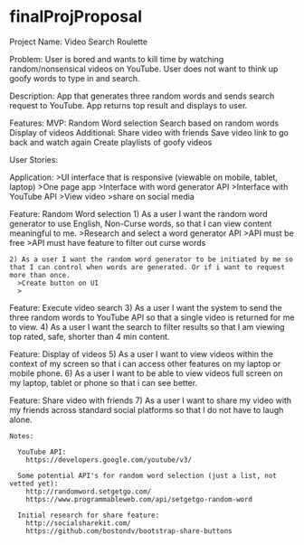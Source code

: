 # finalProjProposal

Project Name:
Video Search Roulette

Problem:
User is bored and wants to kill time by watching random/nonsensical videos on YouTube. User does not want to think up goofy words to type in and search.

Description:
App that generates three random words and sends search request to YouTube. App returns top result and displays to user.

Features:
  MVP:
    Random Word selection
    Search based on random words
    Display of videos
  Additional:
    Share video with friends
    Save video link to go back and watch again
    Create playlists of goofy videos


User Stories:

  Application:
    >UI interface that is responsive (viewable on mobile, tablet, laptop)
    >One page app
    >Interface with word generator API
    >Interface with YouTube API
    >View video
    >share on social media

  Feature: Random Word selection
    1) As a user I want the random word generator to use English, Non-Curse words, so that I can view content meaningful to me.
      >Research and select a word generator API
        >API must be free
        >API must have feature to filter out curse words

    2) As a user I want the random word generator to be initiated by me so that I can control when words are generated. Or if i want to request more than once.
      >Create button on UI
      >

  Feature: Execute video search
    3) As a user I want the system to send the three random words to YouTube API so that a single video is returned for me to view.
    4) As a user I want the search to filter results so that I am viewing top rated, safe, shorter than 4 min content.


  Feature: Display of videos
    5) As a user I want to view videos within the context of my screen so that i can access other features on my laptop or mobile phone.
    6) As a user I want to be able to view videos full screen on my laptop, tablet or phone so that i can see better.

  Feature: Share video with friends
    7) As a user I want to share my video with my friends across standard social platforms so that I do not have to laugh alone.


    Notes:

      YouTube API:
        https://developers.google.com/youtube/v3/

      Some potential API's for random word selection (just a list, not vetted yet):
        http://randomword.setgetgo.com/
        https://www.programmableweb.com/api/setgetgo-random-word

      Initial research for share feature:
        http://socialsharekit.com/
        https://github.com/bostondv/bootstrap-share-buttons
